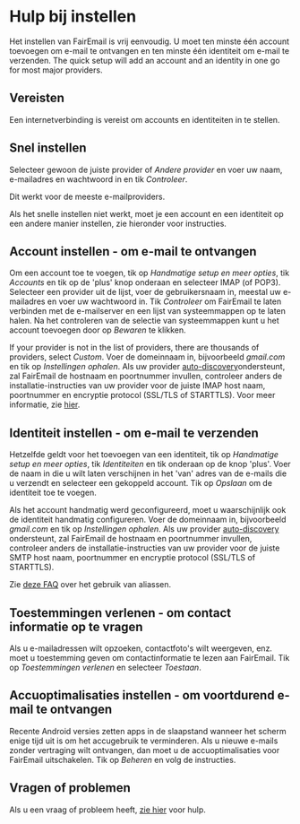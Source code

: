 # Hulp bij instellen

Het instellen van FairEmail is vrij eenvoudig. U moet ten minste één account toevoegen om e-mail te ontvangen en ten minste één identiteit om e-mail te verzenden. The quick setup will add an account and an identity in one go for most major providers.

## Vereisten

Een internetverbinding is vereist om accounts en identiteiten in te stellen.

## Snel instellen

Selecteer gewoon de juiste provider of *Andere provider* en voer uw naam, e-mailadres en wachtwoord in en tik *Controleer*.

Dit werkt voor de meeste e-mailproviders.

Als het snelle instellen niet werkt, moet je een account en een identiteit op een andere manier instellen, zie hieronder voor instructies.

## Account instellen - om e-mail te ontvangen

Om een account toe te voegen, tik op *Handmatige setup en meer opties*, tik *Accounts* en tik op de 'plus' knop onderaan en selecteer IMAP (of POP3). Selecteer een provider uit de lijst, voer de gebruikersnaam in, meestal uw e-mailadres en voer uw wachtwoord in. Tik *Controleer* om FairEmail te laten verbinden met de e-mailserver en een lijst van systeemmappen op te laten halen. Na het controleren van de selectie van systeemmappen kunt u het account toevoegen door op *Bewaren* te klikken.

If your provider is not in the list of providers, there are thousands of providers, select *Custom*. Voer de domeinnaam in, bijvoorbeeld *gmail.com* en tik op *Instellingen ophalen*. Als uw provider [auto-discovery](https://tools.ietf.org/html/rfc6186)ondersteunt, zal FairEmail de hostnaam en poortnummer invullen, controleer anders de installatie-instructies van uw provider voor de juiste IMAP host naam, poortnummer en encryptie protocol (SSL/TLS of STARTTLS). Voor meer informatie, zie [hier](https://github.com/M66B/FairEmail/blob/master/FAQ.md#authorizing-accounts).

## Identiteit instellen - om e-mail te verzenden

Hetzelfde geldt voor het toevoegen van een identiteit, tik op *Handmatige setup en meer opties*, tik *Identiteiten* en tik onderaan op de knop 'plus'. Voer de naam in die u wilt laten verschijnen in het 'van' adres van de e-mails die u verzendt en selecteer een gekoppeld account. Tik op *Opslaan* om de identiteit toe te voegen.

Als het account handmatig werd geconfigureerd, moet u waarschijnlijk ook de identiteit handmatig configureren. Voer de domeinnaam in, bijvoorbeeld *gmail.com* en tik op *Instellingen ophalen*. Als uw provider [auto-discovery](https://tools.ietf.org/html/rfc6186) ondersteunt, zal FairEmail de hostnaam en poortnummer invullen, controleer anders de installatie-instructies van uw provider voor de juiste SMTP host naam, poortnummer en encryptie protocol (SSL/TLS of STARTTLS).

Zie [deze FAQ](https://github.com/M66B/FairEmail/blob/master/FAQ.md#FAQ9) over het gebruik van aliassen.

## Toestemmingen verlenen - om contact informatie op te vragen

Als u e-mailadressen wilt opzoeken, contactfoto's wilt weergeven, enz. moet u toestemming geven om contactinformatie te lezen aan FairEmail. Tik op *Toestemmingen verlenen* en selecteer *Toestaan*.

## Accuoptimalisaties instellen - om voortdurend e-mail te ontvangen

Recente Android versies zetten apps in de slaapstand wanneer het scherm enige tijd uit is om het accugebruik te verminderen. Als u nieuwe e-mails zonder vertraging wilt ontvangen, dan moet u de accuoptimalisaties voor FairEmail uitschakelen. Tik op *Beheren* en volg de instructies.

## Vragen of problemen

Als u een vraag of probleem heeft, [zie hier](https://github.com/M66B/FairEmail/blob/master/FAQ.md) voor hulp.